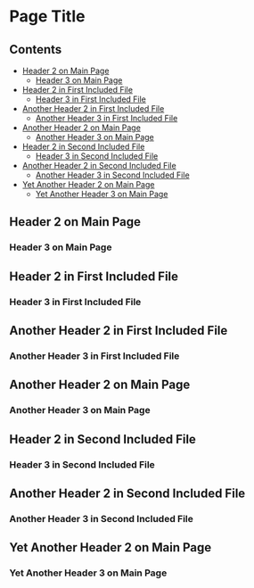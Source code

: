 <!-- >>>>>> BEGIN GENERATED FILE (include): SOURCE test/include/templates/nested_headers_page_toc.md -->
# Page Title

## Contents
- [Header 2 on Main Page](#header-2-on-main-page)
  - [Header 3 on Main Page](#header-3-on-main-page)
- [Header 2 in First Included File](#header-2-in-first-included-file)
  - [Header 3 in First Included File](#header-3-in-first-included-file)
- [Another Header 2 in First Included File](#another-header-2-in-first-included-file)
  - [Another Header 3 in First Included File](#another-header-3-in-first-included-file)
- [Another Header 2 on Main Page](#another-header-2-on-main-page)
  - [Another Header 3 on Main Page](#another-header-3-on-main-page)
- [Header 2 in Second Included File](#header-2-in-second-included-file)
  - [Header 3 in Second Included File](#header-3-in-second-included-file)
- [Another Header 2 in Second Included File](#another-header-2-in-second-included-file)
  - [Another Header 3 in Second Included File](#another-header-3-in-second-included-file)
- [Yet Another Header 2 on Main Page](#yet-another-header-2-on-main-page)
  - [Yet Another Header 3 on Main Page](#yet-another-header-3-on-main-page)

## Header 2 on Main Page

### Header 3 on Main Page

<!-- >>>>>> BEGIN INCLUDED FILE (markdown): SOURCE test/include/includes/nested_headers_0.md -->
## Header 2 in First Included File

### Header 3 in First Included File

## Another Header 2 in First Included File

### Another Header 3 in First Included File
<!-- <<<<<< END INCLUDED FILE (markdown): SOURCE test/include/includes/nested_headers_0.md -->

## Another Header 2 on Main Page

### Another Header 3 on Main Page

<!-- >>>>>> BEGIN INCLUDED FILE (markdown): SOURCE test/include/includes/nested_headers_1.md -->
## Header 2 in Second Included File

### Header 3 in Second Included File

## Another Header 2 in Second Included File

### Another Header 3 in Second Included File
<!-- <<<<<< END INCLUDED FILE (markdown): SOURCE test/include/includes/nested_headers_1.md -->

## Yet Another Header 2 on Main Page

### Yet Another Header 3 on Main Page

<!-- <<<<<< END GENERATED FILE (include): SOURCE test/include/templates/nested_headers_page_toc.md -->
